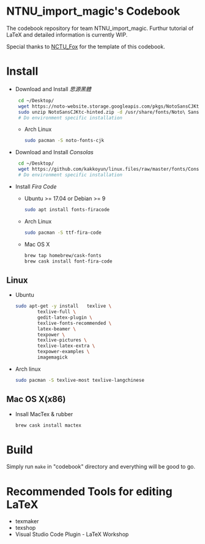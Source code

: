 # NTNU_import_magic's  Codebook
The codebook repository for team NTNU_import_magic. Furthur tutorial of LaTeX and detailed information is currently WIP. 

Special thanks to [NCTU_Fox](https://github.com/NCTU-PCCA/NCTU_Fox) for the template of this codebook.

# Install

- Download and Install *思源黑體*

  ```bash
   cd ~/Desktop/
   wget https://noto-website.storage.googleapis.com/pkgs/NotoSansCJKtc-hinted.zip
   sudo unzip NotoSansCJKtc-hinted.zip -d /usr/share/fonts/Noto\ Sans\ CJK\ TC/
   # Do environment specific installation
  ```

  - Arch Linux

    ```bash
    sudo pacman -S noto-fonts-cjk
    ```

- Download and Install *Consolas*

  ```bash
   cd ~/Desktop/
   wget https://github.com/kakkoyun/linux.files/raw/master/fonts/Consolas.ttf
   # Do environment specific installation
  ```

- Install *Fira Code*

  - Ubuntu >= 17.04 or Debian >= 9

    ```bash
    sudo apt install fonts-firacode
    ```
  
  - Arch Linux

    ```bash
    sudo pacman -S ttf-fira-code
    ```

  - Mac OS X

    ```bash
    brew tap homebrew/cask-fonts
    brew cask install font-fira-code
    ```

    

## Linux

- Ubuntu

  ```bash
  sudo apt-get -y install 	texlive \
          texlive-full \
          gedit-latex-plugin \
          texlive-fonts-recommended \
          latex-beamer \
          texpower \
          texlive-pictures \
          texlive-latex-extra \
          texpower-examples \
          imagemagick
  ```

- Arch linux

  ```bash
  sudo pacman -S texlive-most texlive-langchinese
  ```

## Mac OS X(x86)

- Insall MacTex & rubber

  ```bash
  brew cask install mactex
  ```

# Build

Simply run `make` in "codebook" directory and everything will be good to go.

# Recommended Tools for editing LaTeX

- texmaker
- texshop
- Visual Studio Code Plugin - LaTeX Workshop